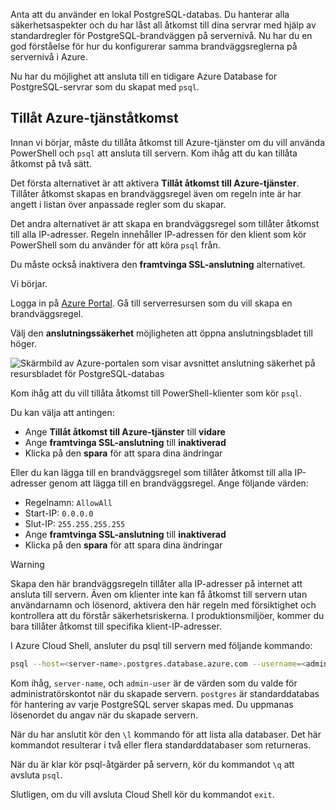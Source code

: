 Anta att du använder en lokal PostgreSQL-databas. Du hanterar alla säkerhetsaspekter och du har låst all åtkomst till dina servrar med hjälp av standardregler för PostgreSQL-brandväggen på servernivå. Nu har du en god förståelse för hur du konfigurerar samma brandväggsreglerna på servernivå i Azure.

Nu har du möjlighet att ansluta till en tidigare Azure Database for PostgreSQL-servrar som du skapat med `psql`.

## <a name="allow-azure-service-access"></a>Tillåt Azure-tjänståtkomst

Innan vi börjar, måste du tillåta åtkomst till Azure-tjänster om du vill använda PowerShell och `psql` att ansluta till servern. Kom ihåg att du kan tillåta åtkomst på två sätt.

Det första alternativet är att aktivera **Tillåt åtkomst till Azure-tjänster**. Tillåter åtkomst skapas en brandväggsregel även om regeln inte är har angett i listan över anpassade regler som du skapar.

Det andra alternativet är att skapa en brandväggsregel som tillåter åtkomst till alla IP-adresser. Regeln innehåller IP-adressen för den klient som kör PowerShell som du använder för att köra `psql` från.

Du måste också inaktivera den **framtvinga SSL-anslutning** alternativet.

Vi börjar.

Logga in på [Azure Portal](https://portal.azure.com?azure-portal=true). Gå till serverresursen som du vill skapa en brandväggsregel.

Välj den **anslutningssäkerhet** möjligheten att öppna anslutningsbladet till höger.

![Skärmbild av Azure-portalen som visar avsnittet anslutning säkerhet på resursbladet för PostgreSQL-databas](../media-draft/7-db-security-settings.png)

Kom ihåg att du vill tillåta åtkomst till PowerShell-klienter som kör `psql`.

Du kan välja att antingen:

- Ange **Tillåt åtkomst till Azure-tjänster** till **vidare**
- Ange **framtvinga SSL-anslutning** till **inaktiverad**
- Klicka på den **spara** för att spara dina ändringar

Eller du kan lägga till en brandväggsregel som tillåter åtkomst till alla IP-adresser genom att lägga till en brandväggsregel. Ange följande värden:

- Regelnamn: `AllowAll`
- Start-IP: `0.0.0.0`
- Slut-IP: `255.255.255.255`
- Ange **framtvinga SSL-anslutning** till **inaktiverad**
- Klicka på den **spara** för att spara dina ändringar

> [!Warning]
> Skapa den här brandväggsregeln tillåter alla IP-adresser på internet att ansluta till servern. Även om klienter inte kan få åtkomst till servern utan användarnamn och lösenord, aktivera den här regeln med försiktighet och kontrollera att du förstår säkerhetsriskerna. I produktionsmiljöer, kommer du bara tillåter åtkomst till specifika klient-IP-adresser.

I Azure Cloud Shell, ansluter du psql till servern med följande kommando:

```bash
psql --host=<server-name>.postgres.database.azure.com --username=<admin-user>@<server-name> --dbname=postgres
```

Kom ihåg, `server-name`, och `admin-user` är de värden som du valde för administratörskontot när du skapade servern. `postgres` är standarddatabas för hantering av varje PostgreSQL server skapas med. Du uppmanas lösenordet du angav när du skapade servern.

När du har anslutit kör den `\l` kommando för att lista alla databaser. Det här kommandot resulterar i två eller flera standarddatabaser som returneras.

När du är klar kör psql-åtgärder på servern, kör du kommandot `\q` att avsluta `psql`.

Slutligen, om du vill avsluta Cloud Shell kör du kommandot `exit`.
